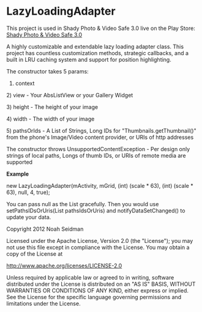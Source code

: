 LazyLoadingAdapter
==================

This project is used in Shady Photo & Video Safe 3.0 live on the Play Store: <a href="https://play.google.com/store/apps/details?id=com.project.memoryerrorsafetwo">Shady Photo & Video Safe 3.0</a>

A highly customizable and extendable lazy loading adapter class. This project has countless customization methods, strategic callbacks, and a built in LRU caching system and support for position highlighting.

The constructor takes 5 params:

1) context 
<p>
2) view  - Your AbsListView or your Gallery Widget
<p>
3) height - The height of your image
<p>
4) width - The width of your image
<p>
5) pathsOrIds - A List of Strings, Long IDs for "Thumbnails.getThumbnail()" from the phone's Image/Video content provider, or URIs of http addresses

The constructor throws UnsupportedContentException - Per design only strings of local paths, Longs of thumb IDs, or URIs of remote media are supported

<B> Example </B>

new LazyLoadingAdapter<String>(mActivity, mGrid, (int) (scale * 63), (int) (scale * 63), null, 4, true);

You can pass null as the List gracefully. Then you would use setPathsIDsOrUris(List<E> pathsIdsOrUris) and notifyDataSetChanged() to update your data.

Copyright 2012 Noah Seidman

Licensed under the Apache License, Version 2.0 (the "License");
you may not use this file except in compliance with the License.
You may obtain a copy of the License at

   http://www.apache.org/licenses/LICENSE-2.0

Unless required by applicable law or agreed to in writing, software
distributed under the License is distributed on an "AS IS" BASIS,
WITHOUT WARRANTIES OR CONDITIONS OF ANY KIND, either express or implied.
See the License for the specific language governing permissions and
limitations under the License.